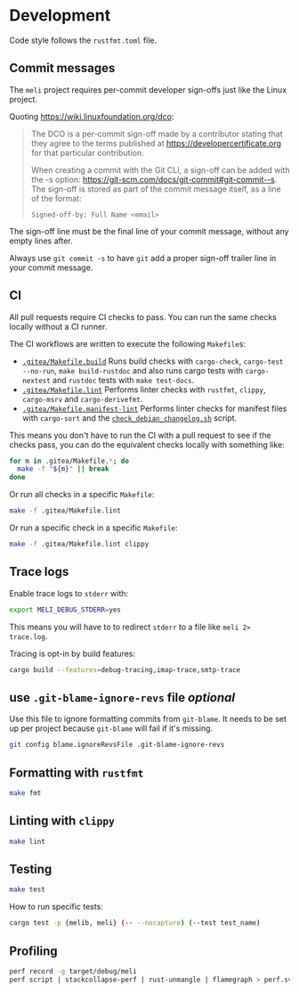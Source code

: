 # Development

Code style follows the `rustfmt.toml` file.

## Commit messages

The `meli` project requires per-commit developer sign-offs just like the Linux
project.

Quoting <https://wiki.linuxfoundation.org/dco>:

> The DCO is a per-commit sign-off made by a contributor stating that they agree
> to the terms published at <https://developercertificate.org> for that
> particular contribution.
>
> When creating a commit with the Git CLI, a sign-off can be added with the -s
> option: <https://git-scm.com/docs/git-commit#git-commit--s>. The sign-off is
> stored as part of the commit message itself, as a line of the format:
>
> ```text
> Signed-off-by: Full Name <email>
> ```

The sign-off line must be the final line of your commit message, without any
empty lines after.

Always use `git commit -s` to have `git` add a proper sign-off trailer line in
your commit message.

## CI

All pull requests require CI checks to pass.
You can run the same checks locally without a CI runner.

The CI workflows are written to execute the following `Makefile`s:

- [`.gitea/Makefile.build`](.gitea/Makefile.build)
  Runs build checks with `cargo-check`, `cargo-test --no-run`, `make
  build-rustdoc` and also runs cargo tests with `cargo-nextest` and `rustdoc`
  tests with `make test-docs`.
- [`.gitea/Makefile.lint`](.gitea/Makefile.lint)
  Performs linter checks with `rustfmt`, `clippy`, `cargo-msrv` and `cargo-derivefmt`.
- [`.gitea/Makefile.manifest-lint`](.gitea/Makefile.manifest-lint)
  Performs linter checks for manifest files with `cargo-sort` and the
  [`check_debian_changelog.sh`](./scripts/check_debian_changelog.sh) script.

This means you don't have to run the CI with a pull request to see if the
checks pass, you can do the equivalent checks locally with something like:

```sh
for m in .gitea/Makefile.*; do
  make -f "${m}" || break
done
```

Or run all checks in a specific `Makefile`:

```sh
make -f .gitea/Makefile.lint
```

Or run a specific check in a specific `Makefile`:

```sh
make -f .gitea/Makefile.lint clippy
```

## Trace logs

Enable trace logs to `stderr` with:

```sh
export MELI_DEBUG_STDERR=yes
```

This means you will have to to redirect `stderr` to a file like `meli 2> trace.log`.

Tracing is opt-in by build features:

```sh
cargo build --features=debug-tracing,imap-trace,smtp-trace
```

## use `.git-blame-ignore-revs` file _optional_

Use this file to ignore formatting commits from `git-blame`.
It needs to be set up per project because `git-blame` will fail if it's missing.

```sh
git config blame.ignoreRevsFile .git-blame-ignore-revs
```

## Formatting with `rustfmt`

```sh
make fmt
```

## Linting with `clippy`

```sh
make lint
```

## Testing

```sh
make test
```

How to run specific tests:

```sh
cargo test -p {melib, meli} (-- --nocapture) (--test test_name)
```

## Profiling

```sh
perf record -g target/debug/meli
perf script | stackcollapse-perf | rust-unmangle | flamegraph > perf.svg
```
<!--  -->
<!-- ## Running fuzz targets -->
<!--  -->
<!-- Note: `cargo-fuzz` requires the nightly toolchain. -->
<!--  -->
<!-- ```sh -->
<!-- cargo +nightly fuzz run envelope_parse -- -dict=fuzz/envelope_tokens.dict -->
<!-- ``` -->
